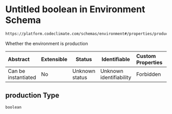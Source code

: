 # Untitled boolean in Environment Schema

```txt
https://platform.codeclimate.com/schemas/environment#/properties/production
```

Whether the environment is production


| Abstract            | Extensible | Status         | Identifiable            | Custom Properties | Additional Properties | Access Restrictions | Defined In                                                                                     |
| :------------------ | ---------- | -------------- | ----------------------- | :---------------- | --------------------- | ------------------- | ---------------------------------------------------------------------------------------------- |
| Can be instantiated | No         | Unknown status | Unknown identifiability | Forbidden         | Allowed               | none                | [Environment.schema.json\*](../../spec/schemas/Environment.schema.json "open original schema") |

## production Type

`boolean`
